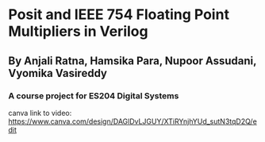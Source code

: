 # Posit and IEEE 754 Floating Point Multipliers in Verilog

## By  Anjali Ratna, Hamsika Para, Nupoor Assudani, Vyomika Vasireddy

### A course project for ES204 Digital Systems


canva link to video: 
https://www.canva.com/design/DAGlDvLJGUY/XTiRYnjhYUd_sutN3tqD2Q/edit
